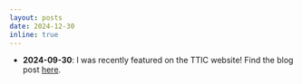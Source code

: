 ```yaml
---
layout: posts
date: 2024-12-30
inline: true
---
```

- **2024-09-30**: I was recently featured on the TTIC website! Find the blog post [here](https://www.ttic.edu/highlights/shukla/).



